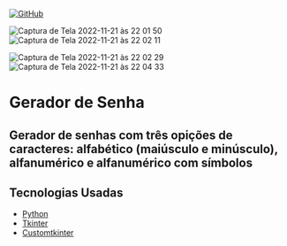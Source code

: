 [![GitHub](https://img.shields.io/github/license/franciscocezar/password_generator)](https://github.com/franciscocezar/password_generator/blob/main/LICENSE)

![Captura de Tela 2022-11-21 às 22 01 50](https://user-images.githubusercontent.com/102926017/203189165-a14a097c-7797-42f4-b3fd-87186cc59c18.png)  ![Captura de Tela 2022-11-21 às 22 02 11](https://user-images.githubusercontent.com/102926017/203189175-c2e55bc2-d70e-44b8-b66e-ad8fc099111c.png)

![Captura de Tela 2022-11-21 às 22 02 29](https://user-images.githubusercontent.com/102926017/203189187-deb74a1b-a7a6-45f4-88f6-272fc7c66bf0.png)  ![Captura de Tela 2022-11-21 às 22 04 33](https://user-images.githubusercontent.com/102926017/203189340-4d471506-9176-4c58-997e-5963815af60f.png)
##

# Gerador de Senha

## Gerador de senhas com três opições de caracteres: alfabético (maiúsculo e minúsculo), alfanumérico e alfanumérico com símbolos

## Tecnologias Usadas

* [Python](https://www.python.org/)
* [Tkinter](https://docs.python.org/3/library/tkinter.html)
* [Customtkinter](https://pypi.org/project/customtkinter/0.3/)
